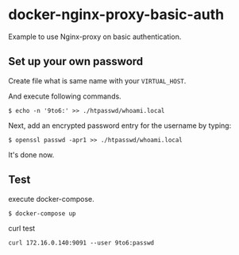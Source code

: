 # docker-nginx-proxy-basic-auth
Example to use Nginx-proxy on basic authentication.

## Set up your own password
Create file what is same name with your `VIRTUAL_HOST`.

And execute following commands.
```
$ echo -n '9to6:' >> ./htpasswd/whoami.local
```
Next, add an encrypted password entry for the username by typing:

```
$ openssl passwd -apr1 >> ./htpasswd/whoami.local
```

It's done now.

## Test

execute docker-compose.
```
$ docker-compose up
```  

curl test

```
curl 172.16.0.140:9091 --user 9to6:passwd
```
